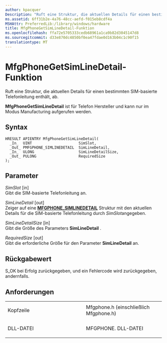 ```yaml
---
author: kpacquer
Description: "Ruft eine Struktur, die aktuellen Details für einen bestimmten SIM-basierte Telefonleitung enthält, ab."
ms.assetid: 6ff31b2e-4a76-48cc-aefd-f015eb8cdf4a
MSHAttr: PreferredLib:/library/windows/hardware
title: MfgPhoneGetSimLineDetail-Funktion
ms.openlocfilehash: ffa72e5705333cedb68961a1ca9b82d3045147d8
ms.sourcegitcommit: d33e870dc4850bf0ea47fdae0d163b04c1c90f15
translationtype: MT
---
```

# <a name="mfgphonegetsimlinedetail-function"></a>MfgPhoneGetSimLineDetail-Funktion


Ruft eine Struktur, die aktuellen Details für einen bestimmten SIM-basierte Telefonleitung enthält, ab.

**MfgPhoneGetSimLineDetail** ist für Telefon Hersteller und kann nur im Modus Manufacturing aufgerufen werden.

<a name="syntax"></a>Syntax
------

```ManagedCPlusPlus
HRESULT APIENTRY MfgPhoneGetSimLineDetail(
  _In_  UINT                     SimSlot,
  _Out_ PMFGPHONE_SIMLINEDETAIL  SimLineDetail,
  _In_  ULONG                    SimLineDetailSize,
  _Out_ PULONG                   RequiredSize
);
```

<a name="parameters"></a>Parameter
----------

*SimSlot* \[in\]  
Gibt die SIM-basierte Telefonleitung an.

*SimLineDetail* \[out\]  
Zeiger auf eine [**MFGPHONE\_SIMLINEDETAIL**](mfgphone-simlinedetail.md) Struktur mit den aktuellen Details für die SIM-basierte Telefonleitung durch *SimSlot*angegeben.

*SimLineDetailSize* \[in\]  
Gibt die Größe des Parameters **SimLineDetail** .

*RequiredSize* \[out\]  
Gibt die erforderliche Größe für den Parameter **SimLineDetail** an.

<a name="return-value"></a>Rückgabewert
------------

S\_OK bei Erfolg zurückgegeben, und ein Fehlercode wird zurückgegeben, andernfalls.

<a name="requirements"></a>Anforderungen
------------

<table>
<colgroup>
<col width="50%" />
<col width="50%" />
</colgroup>
<tbody>
<tr class="odd">
<td align="left"><p>Kopfzeile</p></td>
<td align="left">Mfgphone.h (einschließlich Mfgphone.h)</td>
</tr>
<tr class="even">
<td align="left"><p>DLL-DATEI</p></td>
<td align="left">MFGPHONE. DLL-DATEI</td>
</tr>
</tbody>
</table>

 

 





